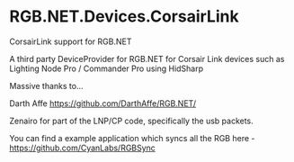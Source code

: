 # RGB.NET.Devices.CorsairLink
CorsairLink support for RGB.NET

A third party DeviceProvider for RGB.NET for Corsair Link devices such as Lighting Node Pro / Commander Pro using HidSharp 

Massive thanks to...

Darth Affe https://github.com/DarthAffe/RGB.NET/

Zenairo for part of the LNP/CP code, specifically the usb packets.

You can find a example application which syncs all the RGB here - https://github.com/CyanLabs/RGBSync
